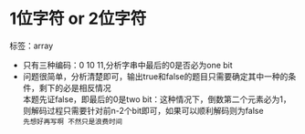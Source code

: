 # 1位字符 or 2位字符
标签：array  
* 只有三种编码：0 10 11,分析字串中最后的0是否必为one bit  
* 问题很简单，分析清楚即可，输出true和false的题目只需要确定其中一种的条件，剩下的必是相反情况  
  本题先证false，即最后的0是two bit：这种情况下，倒数第二个元素必为1，则解码过程只需要针对前n-2个bit即可，如果可以顺利解码则为false  
  `先想好再写啊 不然只是浪费时间`
